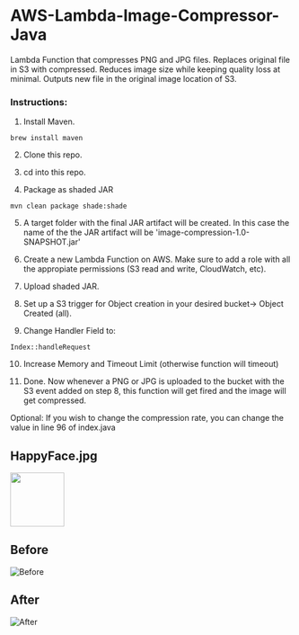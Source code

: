 # AWS-Lambda-Image-Compressor-Java
Lambda Function that compresses PNG and JPG files. Replaces original file in S3 with compressed.
Reduces image size while keeping quality loss at minimal. Outputs new file in the original image location of S3.

### Instructions:
1) Install Maven.
```
brew install maven
```

2) Clone this repo.

3) cd into this repo.

4) Package as shaded JAR
```
mvn clean package shade:shade
```

5) A target folder with the final JAR artifact will be created.
In this case the name of the the JAR artifact will be 'image-compression-1.0-SNAPSHOT.jar'

6) Create a new Lambda Function on AWS. Make sure to add a role with all the appropiate permissions (S3 read and write, CloudWatch, etc).

7) Upload shaded JAR.

8) Set up a S3 trigger for Object creation in your desired bucket-> Object Created (all). 

9) Change Handler Field to:
```
Index::handleRequest
```

10) Increase Memory and Timeout Limit (otherwise function will timeout)

11) Done. Now whenever a PNG or JPG is uploaded to the bucket with the S3 event added on step 8, this function will get fired and the image will get compressed.

Optional:
If you wish to change the compression rate, you can change the value in line 96 of index.java

## HappyFace.jpg
<img src="https://i.imgur.com/zIJeBvK.jpg" width="96">

## Before
![Before](https://i.imgur.com/RyMGsVW.png)


## After
![After](https://i.imgur.com/OQnRCvs.png)
